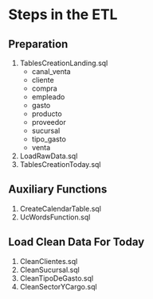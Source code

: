 # Steps in the ETL

## Preparation

1. TablesCreationLanding.sql
    - canal_venta
    - cliente
    - compra
    - empleado
    - gasto
    - producto
    - proveedor
    - sucursal
    - tipo_gasto
    - venta
1. LoadRawData.sql
1. TablesCreationToday.sql
## Auxiliary Functions
1. CreateCalendarTable.sql
1. UcWordsFunction.sql
## Load Clean Data For Today
1. CleanClientes.sql
1. CleanSucursal.sql
1. CleanTipoDeGasto.sql
1. CleanSectorYCargo.sql